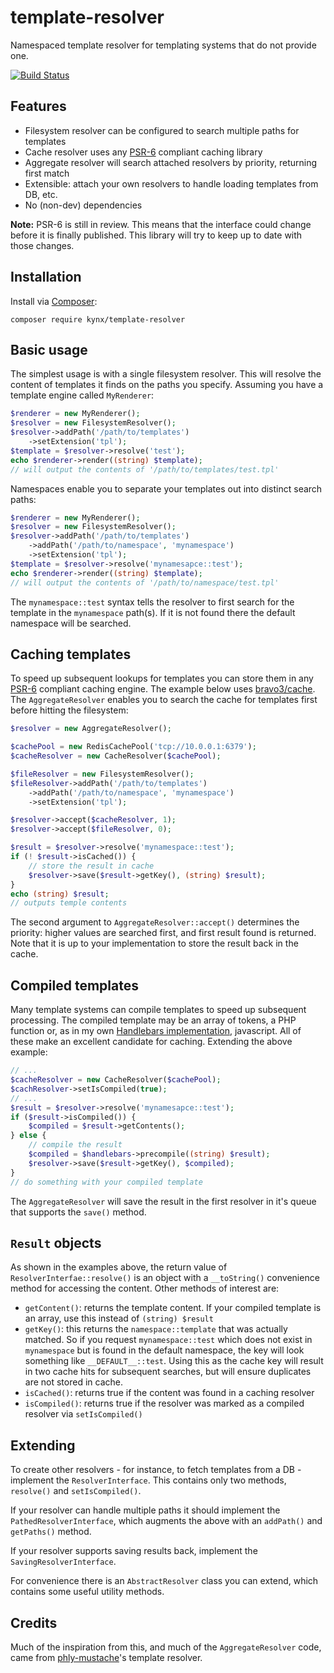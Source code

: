 # template-resolver

Namespaced template resolver for templating systems that do not provide one.

[![Build Status](https://travis-ci.org/kynx/template-resolver.svg?branch=master)](https://travis-ci.org/kynx/template-resolver)

## Features

* Filesystem resolver can be configured to search multiple paths for templates
* Cache resolver uses any [PSR-6](https://github.com/php-fig/fig-standards/blob/master/proposed/cache.md)
  compliant caching library
* Aggregate resolver will search attached resolvers by priority, returning first match
* Extensible: attach your own resolvers to handle loading templates from DB, etc.
* No (non-dev) dependencies

**Note:** PSR-6 is still in review. This means that the interface could change before it is finally published. This
library will try to keep up to date with those changes.


## Installation

Install via [Composer](http://getcomposer.com):

```
composer require kynx/template-resolver
```

## Basic usage

The simplest usage is with a single filesystem resolver. This will resolve the content of templates it finds on the
paths you specify. Assuming you have a template engine called `MyRenderer`:

```php
$renderer = new MyRenderer();
$resolver = new FilesystemResolver();
$resolver->addPath('/path/to/templates')
    ->setExtension('tpl');
$template = $resolver->resolve('test');
echo $renderer->render((string) $template);
// will output the contents of '/path/to/templates/test.tpl'
```

Namespaces enable you to separate your templates out into distinct search paths:

```php
$renderer = new MyRenderer();
$resolver = new FilesystemResolver();
$resolver->addPath('/path/to/templates')
    ->addPath('/path/to/namespace', 'mynamespace')
    ->setExtension('tpl');
$template = $resolver->resolve('mynamesapce::test');
echo $renderer->render((string) $template);
// will output the contents of '/path/to/namespace/test.tpl'
```

The `mynamespace::test` syntax tells the resolver to first search for the template in the `mynamespace` path(s). If it is
not found there the default namespace will be searched.

## Caching templates

To speed up subsequent lookups for templates you can store them in any [PSR-6](https://github.com/php-fig/fig-standards/blob/master/proposed/cache.md)
compliant caching engine. The example below uses [bravo3/cache](https://github.com/bravo3/cache). The 
`AggregateResolver` enables you to search the cache for templates first before hitting the filesystem:

```php
$resolver = new AggregateResolver();

$cachePool = new RedisCachePool('tcp://10.0.0.1:6379');
$cacheResolver = new CacheResolver($cachePool);

$fileResolver = new FilesystemResolver();
$fileResolver->addPath('/path/to/templates')
    ->addPath('/path/to/namespace', 'mynamespace')
    ->setExtension('tpl');

$resolver->accept($cacheResolver, 1);
$resolver->accept($fileResolver, 0);

$result = $resolver->resolve('mynamespace::test');
if (! $result->isCached()) {
    // store the result in cache
    $resolver->save($result->getKey(), (string) $result);
}
echo (string) $result;
// outputs temple contents

```

The second argument to `AggregateResolver::accept()` determines the priority: higher values are searched first, and first
result found is returned. Note that it is up to your implementation to store the result back in the cache.

## Compiled templates

Many template systems can compile templates to speed up subsequent processing. The compiled template may be an array of
tokens, a PHP function or, as in my own [Handlebars implementation](https://github.com/kynx/v8js-handlebars), javascript.
All of these make an excellent candidate for caching. Extending the above example:

```php
// ...
$cacheResolver = new CacheResolver($cachePool);
$cachResolver->setIsCompiled(true);
// ...
$result = $resolver->resolve('mynamesapce::test');
if ($result->isCompiled()) {
    $compiled = $result->getContents();
} else {
    // compile the result
    $compiled = $handlebars->precompile((string) $result);
    $resolver->save($result->getKey(), $compiled);
}
// do something with your compiled template
```

The `AggregateResolver` will save the result in the first resolver in it's queue that supports the `save()` method.

## `Result` objects

As shown in the examples above, the return value of `ResolverInterfae::resolve()` is an object with a `__toString()`
convenience method for accessing the content. Other methods of interest are:

* `getContent()`: returns the template content. If your compiled template is an array, use this instead of `(string) $result`
* `getKey()`: this returns the `namespace::template` that was actually matched. So if you request `mynamespace::test`
  which does not exist in `mynamespace` but is found in the default namespace, the key will look something like
  `__DEFAULT__::test`. Using this as the cache key will result in two cache hits for subsequent searches, but will
  ensure duplicates are not stored in cache.
* `isCached()`: returns true if the content was found in a caching resolver
* `isCompiled()`: returns true if the resolver was marked as a compiled resolver via `setIsCompiled()`

## Extending

To create other resolvers - for instance, to fetch templates from a DB - implement the `ResolverInterface`. This contains
only two methods, `resolve()` and `setIsCompiled()`.

If your resolver can handle multiple paths it should implement the `PathedResolverInterface`, which augments the above
with an `addPath()` and `getPaths()` method.

If your resolver supports saving results back, implement the `SavingResolverInterface`.

For convenience there is an `AbstractResolver` class you can extend, which contains some useful utility methods.

## Credits

Much of the inspiration from this, and much of the `AggregateResolver` code, came from [phly-mustache](https://github.com/weierophinney/phly-mustache)'s
template resolver.
